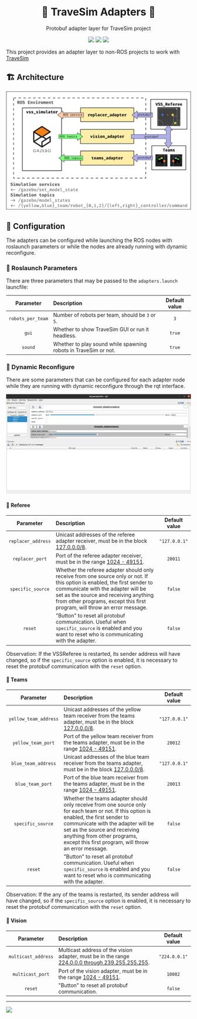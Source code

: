 <h1 align="center">🥅 TraveSim Adapters 🔌</h1>
<p align="center">Protobuf adapter layer for TraveSim project </p>

<p align="center">

<img src="https://img.shields.io/badge/ROS%20version-noetic-informational?style=for-the-badge" href="http://wiki.ros.org/noetic"/>
<img src="https://img.shields.io/badge/Gazebo%20version-11-important?style=for-the-badge" href="http://gazebosim.org/"/>
<img src="https://img.shields.io/github/workflow/status/ThundeRatz/travesim_adapters/Build%20project%20with%20docker/main?logo=Github&style=for-the-badge" href="https://github.com/ThundeRatz/travesim_adapters/actions/"/>

</p>

This project provides an adapter layer to non-ROS projects to work with [TraveSim](https://github.com/ThundeRatz/travesim)

## 🏗️ Architecture

![Adapters architecture](./docs/assets/img/arquitetura.png)

## 🔧 Configuration

The adapters can be configured while launching the ROS nodes with roslaunch parameters or while the nodes are already running with dynamic reconfigure.

### 🚀 Roslaunch Parameters

There are three parameters that may be passed to the `adapters.launch` launcfile:

Parameter         | Description                                                     | Default value
:---------------: | :-------------------------------------------------------------- | :------------:
`robots_per_team` | Number of robots per team, should be `3` or `5`.                | `3`
`gui`             | Whether to show TraveSim GUI or run it headless.                | `true`
`sound`           | Whether to play sound while spawning robots in TraveSim or not. | `true`

### 💫 Dynamic Reconfigure

There are some parameters that can be configured for each adapter node while they are running with dynamic reconfigure through the rqt interface.

![rqt interface](./docs/assets/img/rqt_screenshot.png)

#### 📢 Referee

Parameter          | Description | Default value
:----------------: | :---------- | :------------:
`replacer_address` | Unicast addresses of the referee adapter receiver, must be in the block [127.0.0.0/8](https://www.iana.org/assignments/iana-ipv4-special-registry/iana-ipv4-special-registry.xhtml). | `"127.0.0.1"`
`replacer_port`    | Port of the referee adapter receiver, must be in the range [1024 - 49151](https://www.iana.org/assignments/service-names-port-numbers/service-names-port-numbers.xhtml). | `20011`
`specific_source`  |Whether the referee adapter should only receive from one source only or not. If this option is enabled, the first sender to communicate with the adapter will be set as the source and receiving anything from other programs, except this first program, will throw an error message. | `false`
`reset`            | "Button" to reset all protobuf communication. Useful when `specific_source` is enabled and you want to reset who is communicating with the adapter. | `false`

Observation: If the VSSReferee is restarted, its sender address will have changed, so if the `specific_source` option is enabled, it is necessary to reset the protobuf communication with the `reset` option.

#### 🤖 Teams

Parameter             | Description | Default value
:-------------------: | :---------- | :------------:
`yellow_team_address` | Unicast addresses of the yellow team receiver from the teams adapter, must be in the block [127.0.0.0/8](https://www.iana.org/assignments/iana-ipv4-special-registry/iana-ipv4-special-registry.xhtml). | `"127.0.0.1"`
`yellow_team_port`    | Port of the yellow team receiver from the teams adapter, must be in the range [1024 - 49151](https://www.iana.org/assignments/service-names-port-numbers/service-names-port-numbers.xhtml). | `20012`
`blue_team_address`   | Unicast addresses of the blue team receiver from the teams adapter, must be in the block [127.0.0.0/8](https://www.iana.org/assignments/iana-ipv4-special-registry/iana-ipv4-special-registry.xhtml). | `"127.0.0.1"`
`blue_team_port`      | Port of the blue team receiver from the teams adapter, must be in the range [1024 - 49151](https://www.iana.org/assignments/service-names-port-numbers/service-names-port-numbers.xhtml). | `20013`
`specific_source`     | Whether the teams adapter should only receive from one source only for each team or not. If this option is enabled, the first sender to communicate with the adapter will be set as the source and receiving anything from other programs, except this first program, will throw an error message. | `false`
`reset`               | "Button" to reset all protobuf communication. Useful when `specific_source` is enabled and you want to reset who is communicating with the adapter. | `false`

Observation: If the any of the teams is restarted, its sender address will have changed, so if the `specific_source` option is enabled, it is necessary to reset the protobuf communication with the `reset` option.

#### 📸 Vision

Parameter             | Description | Default value
:-------------------: | :---------- | :------------:
`multicast_address`   | Multicast address of the vision adapter, must be in the range [224.0.0.0 through 239.255.255.255](https://www.iana.org/assignments/multicast-addresses/multicast-addresses.xhtml). | `"224.0.0.1"`
`multicast_port`      | Port of the vision adapter, must be in the range [1024 - 49151](https://www.iana.org/assignments/service-names-port-numbers/service-names-port-numbers.xhtml). | `10002`
`reset`               | "Button" to reset all protobuf communication. | `false`

---

<img src="https://static.thunderatz.org/teamassets/logo-simples.png" width="200px" />
